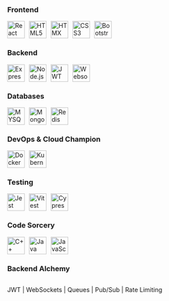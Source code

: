 ### Frontend
<div style="display: flex; flex-direction: row; align-items: center;">
  <img src="https://skillicons.dev/icons?i=react" alt="React" width="40" height="40" style="margin-right: 10px;" />
  <img src="https://skillicons.dev/icons?i=html" alt="HTML5" width="40" height="40" style="margin-right: 10px;" />
  <img src="https://skillicons.dev/icons?i=htmx" alt="HTMX" width="40" height="40" style="margin-right: 10px;" />
  <img src="https://skillicons.dev/icons?i=css" alt="CSS3" width="40" height="40" style="margin-right: 10px;" />
  <img src="https://skillicons.dev/icons?i=bootstrap" alt="Bootstrap" width="40" height="40" style="margin-right: 10px;" />
</div>

### Backend
<div style="display: flex; flex-direction: row; align-items: center;">
  <img src="https://skillicons.dev/icons?i=express" alt="Express.js" width="40" height="40" style="margin-right: 10px;" />
  <img src="https://skillicons.dev/icons?i=nodejs" alt="Node.js" width="40" height="40" style="margin-right: 10px;" />
   <img src="https://user-images.githubusercontent.com/5418178/177059352-fe91dcd5-e17b-4103-88ae-70d6d396cf85.png" alt="JWT" width="40" height="40" style="margin-right: 10px;" />
   <img src="https://avatars.githubusercontent.com/u/130129149?s=48&v=4" alt="Websocket" width="40" height="40" style="margin-right: 10px;" />
    
</div>

### Databases
<div style="display: flex; flex-direction: row; align-items: center;">
   <img src="https://skillicons.dev/icons?i=mysql" alt="MYSQL" width="40" height="40" style="margin-right: 10px;" />

  <img src="https://skillicons.dev/icons?i=mongodb" alt="MongoDB" width="40" height="40" style="margin-right: 10px;" />
  <img src="https://skillicons.dev/icons?i=redis" alt="Redis" width="40" height="40" style="margin-right: 10px;" />
   
</div>


### DevOps & Cloud Champion
<div style="display: flex; flex-direction: row; align-items: center;">
  <img src="https://skillicons.dev/icons?i=docker" alt="Docker" width="40" height="40" style="margin-right: 10px;" />
  <img src="https://skillicons.dev/icons?i=kubernetes" alt="Kubernetes" width="40" height="40" style="margin-right: 10px;" />
</div>

### Testing
<div style="display: flex; flex-direction: row; align-items: center;">
    <img src="https://skillicons.dev/icons?i=jest" alt="Jest" width="40" height="40" style="margin-right: 10px;" />
  <img src="https://skillicons.dev/icons?i=vitest" alt="Vitest" width="40" height="40" style="margin-right: 10px;" />
  <img src="https://skillicons.dev/icons?i=cypress" alt="Cypress" width="40" height="40" style="margin-right: 10px;" />

</div>

### Code Sorcery
<div style="display: flex; flex-direction: row; align-items: center;">
  <img src="https://skillicons.dev/icons?i=cpp" alt="C++" width="40" height="40" style="margin-right: 10px;" />
  <img src="https://skillicons.dev/icons?i=java" alt="Java" width="40" height="40" style="margin-right: 10px;" />
  <img src="https://skillicons.dev/icons?i=js" alt="JavaScript" width="40" height="40" style="margin-right: 10px;" />
 
  
</div>


### Backend Alchemy
<div style="display: flex; flex-direction: row; align-items: center;">
  <p>JWT | WebSockets | Queues | Pub/Sub | Rate Limiting</p>
 
  
</div>
